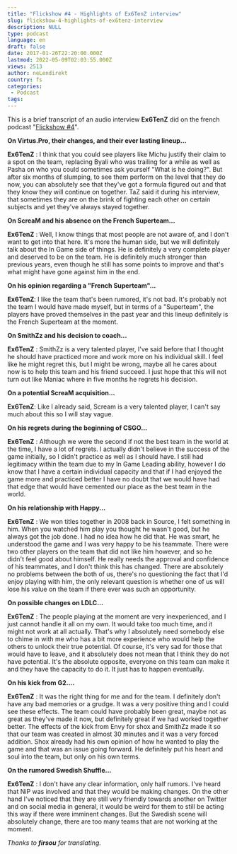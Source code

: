 ```yaml
---
title: "Flickshow #4 - Highlights of Ex6TenZ interview"
slug: flickshow-4-highlights-of-ex6tenz-interview
description: NULL
type: podcast
language: en
draft: false
date: 2017-01-26T22:20:00.000Z
lastmod: 2022-05-09T02:03:55.000Z
views: 2513
author: neLendirekt
country: fs
categories:
 - Podcast
tags:
---
```

This is a brief transcript of an audio interview **Ex6TenZ** did on the french podcast "[Flickshow #4](/flash/le-flickshow-4-major-itw-ldlc-shuffle-etc-avec-ex6tenz/281?lang=fr)".

**On Virtus.Pro, their changes, and their ever lasting lineup...**

**Ex6TenZ** : I think that you could see players like Michu justify their claim to a spot on the team, replacing Byali who was trailing for a while as well as Pasha on who you could sometimes ask yourself "What is he doing?". But after six months of slumping, to see them perform on the level that they do now, you can absolutely see that they've got a formula figured out and that they know they will continue on together. TaZ said it during his interview, that sometimes they are on the brink of fighting each other on certain subjects and yet they've always stayed together.

**On ScreaM and his absence on the French Superteam...**

**Ex6TenZ** : Well, I know things that most people are not aware of, and I don't want to get into that here. It's more the human side, but we will definitely talk about the In Game side of things. He is definitely a very complete player and deserved to be on the team. He is definitely much stronger than previous years, even though he still has some points to improve and that's what might have gone against him in the end.

**On his opinion regarding a "French Superteam"...**

**Ex6TenZ**: I like the team that's been rumored, it's not bad. It's probably not the team I would have made myself, but in terms of a "Superteam", the players have proved themselves in the past year and this lineup definitely is the French Superteam at the moment.

**On SmithZz and his decision to coach...**

**Ex6TenZ** : SmithZz is a very talented player, I've said before that I thought he should have practiced more and work more on his individual skill. I feel like he might regret this, but I might be wrong, maybe all he cares about now is to help this team and his friend succeed. I just hope that this will not turn out like Maniac where in five months he regrets his decision.

**On a potential ScreaM acquisition...**

**Ex6TenZ**: Like I already said, Scream is a very talented player, I can't say much about this so I will stay vague.

**On his regrets during the beginning of CSGO...**

**Ex6TenZ** : Although we were the second if not the best team in the world at the time, I have a lot of regrets. I actually didn't believe in the success of the game initially, so I didn't practice as well as I should have. I still had legitimacy within the team due to my In Game Leading ability, however I do know that I have a certain individual capacity and that if I had enjoyed the game more and practiced better I have no doubt that we would have had that edge that would have cemented our place as the best team in the world.

**On his relationship with Happy...**

**Ex6TenZ** : We won titles together in 2008 back in Source, I felt something in him. When you watched him play you thought he wasn't good, but he always got the job done. I had no idea how he did that. He was smart, he understood the game and I was very happy to be his teammate. There were two other players on the team that did not like him however, and so he didn't feel good about himself. He really needs the approval and confidence of his teammates, and I don't think this has changed. There are absolutely no problems between the both of us, there's no questioning the fact that I'd enjoy playing with him, the only relevant question is whether one of us will lose his value on the team if there ever was such an opportunity.

**On possible changes on LDLC...**

**Ex6TenZ** : The people playing at the moment are very inexperienced, and I just cannot handle it all on my own. It would take too much time, and it might not work at all actually. That's why I absolutely need somebody else to chime in with me who has a bit more experience who would help the others to unlock their true potential. Of course, it's very sad for those that would have to leave, and it absolutely does not mean that I think they do not have potential. It's the absolute opposite, everyone on this team can make it and they have the capacity to do it. It just has to happen eventually.

**On his kick from G2....**

**Ex6TenZ** : It was the right thing for me and for the team. I definitely don't have any bad memories or a grudge. It was a very positive thing and I could see these effects. The team could have probably been great, maybe not as great as they've made it now, but definitely great if we had worked together better. The effects of the kick from Envy for shox and SmithZz made it so that our team was created in almost 30 minutes and it was a very forced addition. Shox already had his own opinion of how he wanted to play the game and that was an issue going forward. He definitely put his heart and soul into the team, but only on his own terms.

**On the rumored Swedish Shuffle...**

**Ex6TenZ** : I don't have any clear information, only half rumors. I've heard that NiP was involved and that they would be making changes. On the other hand I've noticed that they are still very friendly towards another on Twitter and on social media in general, it would be weird for them to still be acting this way if there were imminent changes. But the Swedish scene will absolutely change, there are too many teams that are not working at the moment.

_Thanks to **firsou** for translating._

